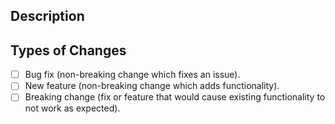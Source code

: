 ## Description
<!--- Describe your changes in detail -->
<!--- If it fixes an open issue, please link to the issue here. -->

## Types of Changes
<!--- What types of changes does your code introduce? Put an `x` in all the boxes that apply: -->
- [ ] Bug fix (non-breaking change which fixes an issue).
- [ ] New feature (non-breaking change which adds functionality).
- [ ] Breaking change (fix or feature that would cause existing functionality to not work as expected).

